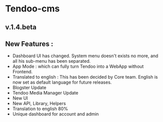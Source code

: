 Tendoo-cms
=========
v.1.4.beta
---------

New Features :
--------------
- Dashboard UI has changed. System menu doesn't exists no more, and all his sub-menu has been separated.
- App Mode : which can fully turn Tendoo into a WebApp without Frontend.
- Translated to english : This has been decided by Core team. English is now set as default language for future releases.
- Blogster Update
- Tendoo Media Manager Update
- New UI
- New API, Library, Helpers
- Translation to english 80%
- Unique dashboard for account and admin

